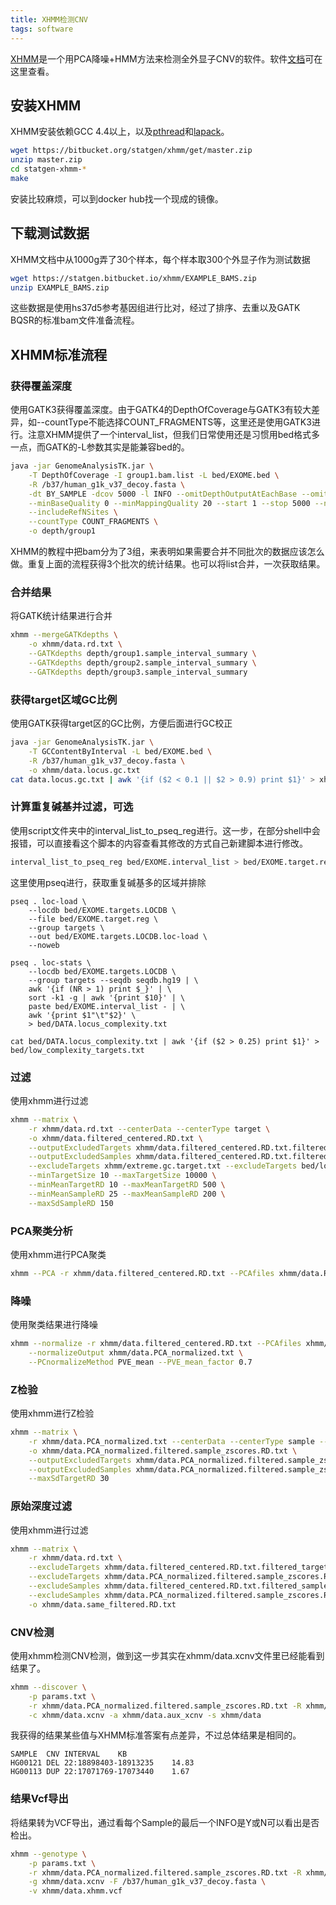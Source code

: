 ```yaml
---
title: XHMM检测CNV
tags: software
---
```




[XHMM](https://bitbucket.org/statgen/xhmm/src/master/)是一个用PCA降噪+HMM方法来检测全外显子CNV的软件。软件[文档](https://statgen.bitbucket.io/xhmm/tutorial.html)可在这里查看。



## 安装XHMM

XHMM安装依赖GCC 4.4以上，以及[pthread](https://hpc-tutorials.llnl.gov/posix/)和[lapack](http://www.netlib.org/lapack/)。

```bash
wget https://bitbucket.org/statgen/xhmm/get/master.zip
unzip master.zip
cd statgen-xhmm-*
make
```

安装比较麻烦，可以到docker hub找一个现成的镜像。



## 下载测试数据

XHMM文档中从1000g弄了30个样本，每个样本取300个外显子作为测试数据
```bash
wget https://statgen.bitbucket.io/xhmm/EXAMPLE_BAMS.zip
unzip EXAMPLE_BAMS.zip
```

这些数据是使用hs37d5参考基因组进行比对，经过了排序、去重以及GATK BQSR的标准bam文件准备流程。



## XHMM标准流程

### 获得覆盖深度
使用GATK3获得覆盖深度。由于GATK4的DepthOfCoverage与GATK3有较大差异，如--countType不能选择COUNT_FRAGMENTS等，这里还是使用GATK3进行。注意XHMM提供了一个interval_list，但我们日常使用还是习惯用bed格式多一点，而GATK的-L参数其实是能兼容bed的。

```bash
java -jar GenomeAnalysisTK.jar \
	-T DepthOfCoverage -I group1.bam.list -L bed/EXOME.bed \
	-R /b37/human_g1k_v37_decoy.fasta \
	-dt BY_SAMPLE -dcov 5000 -l INFO --omitDepthOutputAtEachBase --omitLocusTable \
	--minBaseQuality 0 --minMappingQuality 20 --start 1 --stop 5000 --nBins 200 \
	--includeRefNSites \
	--countType COUNT_FRAGMENTS \
	-o depth/group1
```

XHMM的教程中把bam分为了3组，来表明如果需要合并不同批次的数据应该怎么做。重复上面的流程获得3个批次的统计结果。也可以将list合并，一次获取结果。



### 合并结果

将GATK统计结果进行合并
```bash
xhmm --mergeGATKdepths \
	-o xhmm/data.rd.txt \
	--GATKdepths depth/group1.sample_interval_summary \
	--GATKdepths depth/group2.sample_interval_summary \
	--GATKdepths depth/group3.sample_interval_summary
```



### 获得target区域GC比例

使用GATK获得target区的GC比例，方便后面进行GC校正
```bash
java -jar GenomeAnalysisTK.jar \
	-T GCContentByInterval -L bed/EXOME.bed \
	-R /b37/human_g1k_v37_decoy.fasta \
	-o xhmm/data.locus.gc.txt
cat data.locus.gc.txt | awk '{if ($2 < 0.1 || $2 > 0.9) print $1}' > xhmm/extreme.gc.target.txt
```



### 计算重复碱基并过滤，可选

使用script文件夹中的interval_list_to_pseq_reg进行。这一步，在部分shell中会报错，可以直接看这个脚本的内容查看其修改的方式自己新建脚本进行修改。
```bash
interval_list_to_pseq_reg bed/EXOME.interval_list > bed/EXOME.target.reg
```

这里使用pseq进行，获取重复碱基多的区域并排除
```
pseq . loc-load \
	--locdb bed/EXOME.targets.LOCDB \
	--file bed/EXOME.target.reg \
	--group targets \
	--out bed/EXOME.targets.LOCDB.loc-load \
	--noweb

pseq . loc-stats \
	--locdb bed/EXOME.targets.LOCDB \
	--group targets --seqdb seqdb.hg19 | \
	awk '{if (NR > 1) print $_}' | \
	sort -k1 -g | awk '{print $10}' | \
	paste bed/EXOME.interval_list - | \
	awk '{print $1"\t"$2}' \
	> bed/DATA.locus_complexity.txt

cat bed/DATA.locus_complexity.txt | awk '{if ($2 > 0.25) print $1}' > bed/low_complexity_targets.txt
```



### 过滤

使用xhmm进行过滤

```bash
xhmm --matrix \
	-r xhmm/data.rd.txt --centerData --centerType target \
	-o xhmm/data.filtered_centered.RD.txt \
	--outputExcludedTargets xhmm/data.filtered_centered.RD.txt.filtered_targets.txt \
	--outputExcludedSamples xhmm/data.filtered_centered.RD.txt.filtered_samples.txt \
	--excludeTargets xhmm/extreme.gc.target.txt --excludeTargets bed/low_complexity_targets.txt \
	--minTargetSize 10 --maxTargetSize 10000 \
	--minMeanTargetRD 10 --maxMeanTargetRD 500 \
	--minMeanSampleRD 25 --maxMeanSampleRD 200 \
	--maxSdSampleRD 150
```



### PCA聚类分析

使用xhmm进行PCA聚类
```bash
xhmm --PCA -r xhmm/data.filtered_centered.RD.txt --PCAfiles xhmm/data.RD.PCA
```



### 降噪

使用聚类结果进行降噪
```bash
xhmm --normalize -r xhmm/data.filtered_centered.RD.txt --PCAfiles xhmm/data.RD.PCA \
	--normalizeOutput xhmm/data.PCA_normalized.txt \
	--PCnormalizeMethod PVE_mean --PVE_mean_factor 0.7
```



### Z检验

使用xhmm进行Z检验
```bash
xhmm --matrix \
	-r xhmm/data.PCA_normalized.txt --centerData --centerType sample --zScoreData \
	-o xhmm/data.PCA_normalized.filtered.sample_zscores.RD.txt \
	--outputExcludedTargets xhmm/data.PCA_normalized.filtered.sample_zscores.RD.txt.filtered_targets.txt \
	--outputExcludedSamples xhmm/data.PCA_normalized.filtered.sample_zscores.RD.txt.filtered_samples.txt \
	--maxSdTargetRD 30
```



### 原始深度过滤

使用xhmm进行过滤
```bash
xhmm --matrix \
	-r xhmm/data.rd.txt \
	--excludeTargets xhmm/data.filtered_centered.RD.txt.filtered_targets.txt \
	--excludeTargets xhmm/data.PCA_normalized.filtered.sample_zscores.RD.txt.filtered_targets.txt \
	--excludeSamples xhmm/data.filtered_centered.RD.txt.filtered_samples.txt \
	--excludeSamples xhmm/data.PCA_normalized.filtered.sample_zscores.RD.txt.filtered_samples.txt \
	-o xhmm/data.same_filtered.RD.txt
```



### CNV检测

使用xhmm检测CNV检测，做到这一步其实在xhmm/data.xcnv文件里已经能看到结果了。
```bash
xhmm --discover \
	-p params.txt \
	-r xhmm/data.PCA_normalized.filtered.sample_zscores.RD.txt -R xhmm/data.same_filtered.RD.txt \
	-c xhmm/data.xcnv -a xhmm/data.aux_xcnv -s xhmm/data
```

我获得的结果某些值与XHMM标准答案有点差异，不过总体结果是相同的。
```
SAMPLE	CNV	INTERVAL	KB
HG00121	DEL	22:18898403-18913235	14.83
HG00113	DUP	22:17071769-17073440	1.67
```



### 结果Vcf导出

将结果转为VCF导出，通过看每个Sample的最后一个INFO是Y或N可以看出是否检出。
```bash
xhmm --genotype \
	-p params.txt \
	-r xhmm/data.PCA_normalized.filtered.sample_zscores.RD.txt -R xhmm/data.same_filtered.RD.txt \
	-g xhmm/data.xcnv -F /b37/human_g1k_v37_decoy.fasta \
	-v xhmm/data.xhmm.vcf
```

